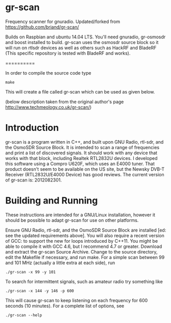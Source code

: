 gr-scan
=======

Frequency scanner for gnuradio. Updated/forked from https://github.com/briand/gr-scan/

Builds on Raspbian and ubuntu 14.04 LTS. You'll need gnuradio, gr-osmosdr and boost installed to build. gr-scan uses the osmosdr source block so it will run on rtlsdr devices as well as others such as HackRF and BladeRF (This specific repository is tested with BladeRF and works).

==========

In order to compile the source code type
```
make
```
This will create a file called gr-scan which can be used as given below.

(below description taken from the original author's page http://www.techmeology.co.uk/gr-scan/)

Introduction
============

gr-scan is a program written in C++, and built upon GNU Radio, rtl-sdr, and the OsmoSDR Source Block. It is intended to scan a range of frequencies and print a list of discovered signals. It should work with any device that works with that block, including Realtek RTL2832U devices. I developed this software using a Compro U620F, which uses an E4000 tuner. That product doesn't seem to be available on the US site, but the Newsky DVB-T Receiver (RTL2832U/E4000 Device) has good reviews. The current version of gr-scan is: 2012082301.

Building and Running
====================

These instructions are intended for a GNU/Linux installation, however it should be possible to adapt gr-scan for use on other platforms.

Ensure GNU Radio, rtl-sdr, and the OsmoSDR Source Block are installed [ed: see the updated requirements above]. You will also require a recent version of GCC: to support the new for loops introduced by C++11. You might be able to compile it with GCC 4.6, but I recommend 4.7 or greater.
Download and extract the gr-scan Source Archive.
Change to the source directory, edit the Makefile if necessary, and run make.
For a simple scan between 99 and 101 MHz (actually a little extra at each side), run
```
./gr-scan -x 99 -y 101
```
To search for intermittent signals, such as amateur radio try something like
```
./gr-scan -x 144 -y 146 -p 600
```
This will cause gr-scan to keep listening on each frequency for 600 seconds (10 minutes). For a complete list of options, see
```
./gr-scan --help
```
